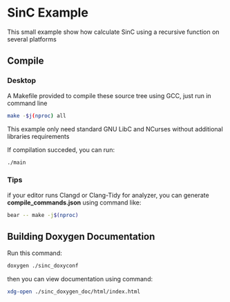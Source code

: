 # SinC Example

This small example show how calculate SinC using a recursive function on several platforms

## Compile

### Desktop

A Makefile provided to compile these source tree using GCC, just run in command line

```sh
make -$j(nproc) all
```

This example only need standard GNU LibC and NCurses without additional libraries requirements

If compilation succeded, you can run:

```sh
./main
```

### Tips

if your editor runs Clangd or Clang-Tidy for analyzer, you can generate **compile_commands.json** using command like:

```sh
bear -- make -j$(nproc)
```

## Building Doxygen Documentation

Run this command:

```sh
doxygen ./sinc_doxyconf
```

then you can view documentation using command:

```sh
xdg-open ./sinc_doxygen_doc/html/index.html
```

